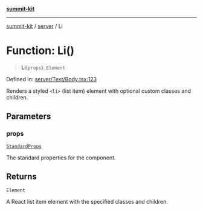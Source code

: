 [**summit-kit**](../../README.md)

***

[summit-kit](../../modules.md) / [server](../README.md) / Li

# Function: Li()

> **Li**(`props`): `Element`

Defined in: [server/Text/Body.tsx:123](https://github.com/andrewgremlich/summit-kit/blob/d3a8005298067da321a6d201141a869090a11e76/src/react/server/Text/Body.tsx#L123)

Renders a styled `<li>` (list item) element with optional custom classes and children.

## Parameters

### props

[`StandardProps`](../type-aliases/StandardProps.md)

The standard properties for the component.

## Returns

`Element`

A React list item element with the specified classes and children.
